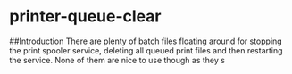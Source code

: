 # printer-queue-clear

##Introduction
There are plenty of batch files floating around for stopping the print spooler service, deleting all queued print files and then restarting the service. None of them are nice to use though as they s
